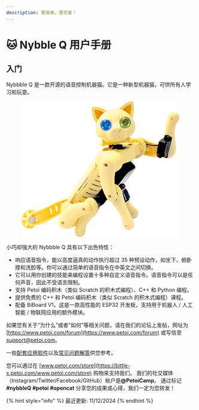 ```yaml
---
description: 更简单，更可爱！
---
```


# 🐱 Nybble Q 用户手册

## 入门

Nybbble Q 是一款开源的语音控制机器猫。它是一种新型机器猫，可供所有人学习和玩耍。

<figure><img src=".gitbook/assets/image (52).png" alt=""><figcaption></figcaption></figure>

小巧却强大的 Nybbble Q 具有以下出色特性：

* 响应语音指令，能以高度逼真的动作执行超过 35 种预设动作，如坐下、俯卧撑和洗脸等。你可以通过简单的语音指令在中英文之间切换。
* 它可以用你创建的技能来编程设置十多种自定义语音指令。语音指令可以是任何声音，因此不受语言限制。
* 支持 Petoï 编码积木（类似 Scratch 的积木式编程）、C++ 和 Python 编程。
* 提供免费的 C++ 和 Petoï 编码积木（类似 Scratch 的积木式编程）课程。
* 配备 BiBoard V1，这是一款高性能的 ESP32 开发板，支持用于机器人 / 人工智能 / 物联网应用的额外模块。

如果您有关于“为什么”或者“如何”等相关问题，请在我们的论坛上发帖，网址为 [https://www.petoi.com/forum](https://www.petoi.com/forum) 或写信至 support@petoi.com。

一些[配套应用软件](https://docs.petoi.com/v/chinese/ji-shu-zhi-chi/pei-tao-ying-yong-ruan-jian)以及[常见问题解答](https://docs.petoi.com/v/chinese/ji-shu-zhi-chi/chang-jian-wen-ti-faq)供您参考。

您可以通过在 [www.petoi.com/store](https://bittle-x.petoi.com/www.petoi.com/store) 购物来支持我们。 我们的社交媒体（Instagram/Twitter/Facebook/GitHub）帐户&#x662F;**@PetoiCamp**。 通过标&#x8BB0;**#nybbleQ #petoi #opencat** 分享您的成果或心得，我们一定为您转发！

{% hint style="info" %}
最近更新: 11/12/2024
{% endhint %}
